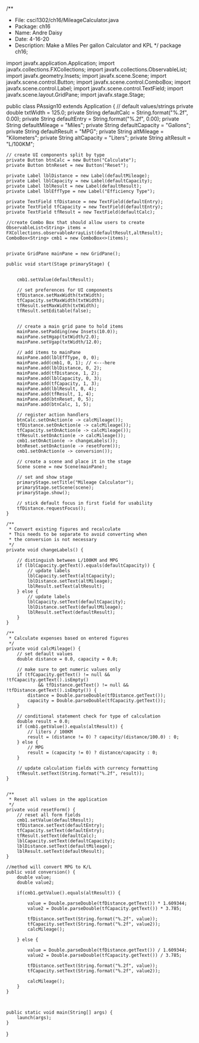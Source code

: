 /**
 * File: csci1302/ch16/MileageCalculator.java
 * Package: ch16
 * Name: Andre Daisy
 * Date: 4-16-20
 * Description: Make a Miles Per gallon Calculator and KPL 
 */
package ch16;

import javafx.application.Application;
import javafx.collections.FXCollections;
import javafx.collections.ObservableList;
import javafx.geometry.Insets;
import javafx.scene.Scene;
import javafx.scene.control.Button;
import javafx.scene.control.ComboBox;
import javafx.scene.control.Label;
import javafx.scene.control.TextField;
import javafx.scene.layout.GridPane;
import javafx.stage.Stage;

public class PAssign10 extends Application {
	// default values/strings
	private double txtWidth = 125.0;
	private String defaultCalc = String.format("%.2f", 0.00);
	private String defaultEntry = String.format("%.2f", 0.00);
	private String defaultMileage = "Miles";
	private String defaultCapacity = "Gallons";
	private String defaultResult = "MPG";
	private String altMileage = "Kilometers";
	private String altCapacity = "Liters";
	private String altResult = "L/100KM";

	// create UI components split by type
	private Button btnCalc = new Button("Calculate");
	private Button btnReset = new Button("Reset");

	private Label lblDistance = new Label(defaultMileage);
	private Label lblCapacity = new Label(defaultCapacity);
	private Label lblResult = new Label(defaultResult);
	private Label lblEffType = new Label("Efficiency Type");

	private TextField tfDistance = new TextField(defaultEntry);
	private TextField tfCapacity = new TextField(defaultEntry);
	private TextField tfResult = new TextField(defaultCalc);

	//create Combo Box that should allow users to create
	ObservableList<String> items = FXCollections.observableArrayList(defaultResult,altResult);
	ComboBox<String> cmb1 = new ComboBox<>(items);


	private GridPane mainPane = new GridPane();

	public void start(Stage primaryStage) {   	


		cmb1.setValue(defaultResult);

		// set preferences for UI components
		tfDistance.setMaxWidth(txtWidth);
		tfCapacity.setMaxWidth(txtWidth);
		tfResult.setMaxWidth(txtWidth);
		tfResult.setEditable(false);


		// create a main grid pane to hold items
		mainPane.setPadding(new Insets(10.0));
		mainPane.setHgap(txtWidth/2.0);
		mainPane.setVgap(txtWidth/12.0);

		// add items to mainPane
		mainPane.add(lblEffType, 0, 0);
		mainPane.add(cmb1, 0, 1); // <---here
		mainPane.add(lblDistance, 0, 2);
		mainPane.add(tfDistance, 1, 2);
		mainPane.add(lblCapacity, 0, 3);
		mainPane.add(tfCapacity, 1, 3);
		mainPane.add(lblResult, 0, 4);
		mainPane.add(tfResult, 1, 4);
		mainPane.add(btnReset, 0, 5);
		mainPane.add(btnCalc, 1, 5);

		// register action handlers
		btnCalc.setOnAction(e -> calcMileage());
		tfDistance.setOnAction(e -> calcMileage());
		tfCapacity.setOnAction(e -> calcMileage());
		tfResult.setOnAction(e -> calcMileage());
		cmb1.setOnAction(e -> changeLabels());   
		btnReset.setOnAction(e -> resetForm());
		cmb1.setOnAction(e -> conversion());

		// create a scene and place it in the stage
		Scene scene = new Scene(mainPane); 

		// set and show stage
		primaryStage.setTitle("Mileage Calculator"); 
		primaryStage.setScene(scene); 
		primaryStage.show();      

		// stick default focus in first field for usability
		tfDistance.requestFocus();
	}

	/**
	 * Convert existing figures and recalculate
	 * This needs to be separate to avoid converting when
	 * the conversion is not necessary
	 */
	private void changeLabels() {

		// distinguish between L/100KM and MPG
		if (lblCapacity.getText().equals(defaultCapacity)) {
			// update labels
			lblCapacity.setText(altCapacity);
			lblDistance.setText(altMileage);
			lblResult.setText(altResult);       	
		} else {
			// update labels
			lblCapacity.setText(defaultCapacity);
			lblDistance.setText(defaultMileage);
			lblResult.setText(defaultResult);
		}
	}

	/**
	 * Calculate expenses based on entered figures
	 */
	private void calcMileage() {       
		// set default values
		double distance = 0.0, capacity = 0.0;

		// make sure to get numeric values only
		if (tfCapacity.getText() != null && !tfCapacity.getText().isEmpty()
				&& tfDistance.getText() != null && !tfDistance.getText().isEmpty()) {
			distance = Double.parseDouble(tfDistance.getText());
			capacity = Double.parseDouble(tfCapacity.getText());
		}

		// conditional statement check for type of calculation
		double result = 0.0;
		if (cmb1.getValue().equals(altResult)) {
			// liters / 100KM
			result = (distance != 0) ? capacity/(distance/100.0) : 0;
		} else {
			// MPG
			result = (capacity != 0) ? distance/capacity : 0;       	
		}

		// update calculation fields with currency formatting
		tfResult.setText(String.format("%.2f", result));
	}


	/**
	 * Reset all values in the application
	 */
	private void resetForm() {
		// reset all form fields
		cmb1.setValue(defaultResult);
		tfDistance.setText(defaultEntry);
		tfCapacity.setText(defaultEntry);
		tfResult.setText(defaultCalc);
		lblCapacity.setText(defaultCapacity);
		lblDistance.setText(defaultMileage);
		lblResult.setText(defaultResult);
	}

	//method will convert MPG to K/L
	public void conversion() {
		double value;
		double value2;

		if(cmb1.getValue().equals(altResult)) {

			value = Double.parseDouble(tfDistance.getText()) * 1.609344;
			value2 = Double.parseDouble(tfCapacity.getText()) * 3.785;

			tfDistance.setText(String.format("%.2f", value));
			tfCapacity.setText(String.format("%.2f", value2));
			calcMileage();

		} else {

			value = Double.parseDouble(tfDistance.getText()) / 1.609344;
			value2 = Double.parseDouble(tfCapacity.getText()) / 3.785;

			tfDistance.setText(String.format("%.2f", value));
			tfCapacity.setText(String.format("%.2f", value2));

			calcMileage();
		}
	}



	public static void main(String[] args) {
		launch(args);
	}

}
